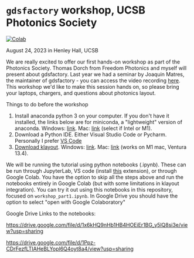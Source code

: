 # `gdsfactory` workshop, UCSB Photonics Society

[![Colab](https://colab.research.google.com/assets/colab-badge.svg)](https://colab.research.google.com/github/aisichenko/gdsfactory-workshop-ucsb)

August 24, 2023 in Henley Hall, UCSB

We are really excited to offer our first hands-on workshop as part of the Photonics Society. Thomas Dorch from Freedom Photonics and myself will present about gdsfactory. Last year we had a seminar by Joaquin Matres, the maintainer of gdsfactory - you can access the video recording [here](https://www.youtube.com/watch?v=_BgVfKytcB4). This workshop we'd like to make this session hands on, so please bring your laptops, chargers, and questions about photonics layout. 

Things to do before the workshop

1. Install anaconda python 3 on your computer. If you don't have it installed, the links below are for miniconda, a "lightweight" version of anaconda. Windows: [link](https://drive.google.com/file/d/1QSFsXPuk6mxdzeQODeS05r9z_irvCWei/view?usp=sharing). Mac: [link](https://docs.conda.io/en/latest/miniconda.html) (select if Intel or M1).
2. Download a Python IDE. Either Visual Studio Code or Pycharm. Personally I prefer [VS Code](https://code.visualstudio.com/)
3. [Download klayout](https://www.klayout.de/build.html). Windows: [link](https://drive.google.com/file/d/1tlt6L-N6gBrXdL-oOzk-Xr6u5GINnUiT/view?usp=drive_link). Mac: [link](https://drive.google.com/file/d/1v42hDUQMeR0V3f9i-IJ2w1mKoyX8jX7v/view?usp=sharing) (works on M1 mac, Ventura 13.4).

We will be running the tutorial using python notebooks (.ipynb). These can be run through JupyterLab, VS code (install [this](https://marketplace.visualstudio.com/items?itemName=congyiwu.vscode-jupytext) extension), or through Google Colab. You have the option to skip all the steps above and run the notebooks entirely in Google Colab (but with some limitations in klayout integration). You can try it out using this notebooks in this repository, focused on `workshop_part1.ipynb`. In Google Drive you should have the option to select "open with Google Colaboratory"

Google Drive Links to the notebooks:

https://drive.google.com/file/d/1x6kHQ9nHb1HB4HOEiEr1BG_y5lQ8si3e/view?usp=sharing

https://drive.google.com/file/d/1Ppz-CDrFezfLTIAHeBLYopl6Q4oyt8a4/view?usp=sharing
